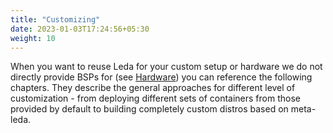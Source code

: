 ```yaml
---
title: "Customizing"
date: 2023-01-03T17:24:56+05:30
weight: 10
---
```


When you want to reuse Leda for your custom setup or hardware we do not directly provide BSPs for (see [Hardware](../customization/custom-images#Hardware)) you can reference the following chapters. They describe the general approaches for different level of customization - from deploying different sets of containers from those provided by default to building completely custom distros based on meta-leda.